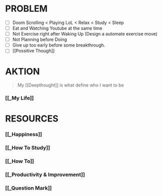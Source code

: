 # PROBLEM 
- [ ] Doom Scrolling < Playing LoL < Relax < Study < Sleep 
- [ ] Eat and Watching Youtube at the same time
- [ ] Not Exercise right after Waking Up (Design a automate exercise move)
- [ ] Not Planning before Doing
- [ ] Give up too early before some breakthrough.
- [ ] [[Possitive Though]]
# AKTION
> My [[Deepthought]] is what define who I want to be
### [[_My Life]]

# RESOURCES

### [[_Happiness]]

### [[_How To Study]]

### [[_How To]]

### [[_Productivity & Improvement]]

### [[_Question Mark]]

